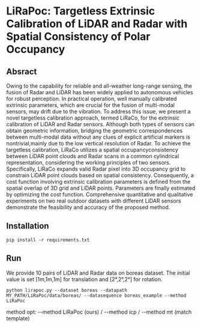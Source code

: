 # LiRaPoc:  Targetless Extrinsic Calibration of LiDAR and Radar with Spatial Consistency of Polar Occupancy
## Absract
Owing to the capability for reliable and all-weather long-range sensing, the fusion of Radar and LiDAR has been
widely applied to autonomous vehicles for robust perception. In practical operation, well manually calibrated extrinsic parameters, which are crucial for the fusion of multi-modal sensors, may drift due to the vibration. To address this issue, we present
a novel targetless calibration approach, termed LiRaCo, for the extrinsic calibration of LiDAR and Radar sensors. Although
both types of sensors can obtain geometric information, bridging the geometric correspondences between multi-modal data
without any clues of explicit artificial markers is nontrivial,mainly due to the low vertical resolution of Radar. To achieve the targetless calibration, LiRaCo utilizes a spatial occupancyconsistency between LiDAR point clouds and Radar scans in a common cylindrical representation, considering the working
principles of two sensors. Specifically, LiRaCo expands valid
Radar pixel into 3D occupancy grid to constrain LiDAR point
clouds based on spatial consistency. Consequently, a cost function
involving extrinsic calibration parameters is defined from the
spatial overlap of 3D grid and LiDAR points. Parameters are
finally estimated by optimizing the cost function. Comprehensive
quantitative and qualitative experiments on two real outdoor
datasets with different LiDAR sensors demonstrate the feasibility
and accuracy of the proposed method.
## Installation
```
pip install -r requirements.txt
```
## Run
We provide 10 pairs of LiDAR and Radar data on boreas dataset. The initial value is set [1m,1m,1m] for translation and [2°,2°,2°] for rotation.
```
python lirapoc.py --dataset boreas --datapath MY_PATH/LiRaPoc/data/boreas/ --datasequence boreas_example --method LiRaPoc
```
method opt: 
--method LiRaPoc (ours) / 
--method icp / 
--method mt (match template)
